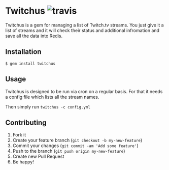 # Twitchus ![travis](https://secure.travis-ci.org/darthdeus/twitchus.png)

Twitchus is a gem for managing a list of Twitch.tv streams.
You just give it a list of streams and it will check their status
and additional infromation and save all the data into Redis.

## Installation

    $ gem install twitchus

## Usage

Twitchus is designed to be run via cron on a regular basis. For that
it needs a config file which lists all the stream names.

Then simply run `twitchus -c config.yml`

## Contributing

1. Fork it
2. Create your feature branch (`git checkout -b my-new-feature`)
3. Commit your changes (`git commit -am 'Add some feature'`)
4. Push to the branch (`git push origin my-new-feature`)
5. Create new Pull Request
6. Be happy!
